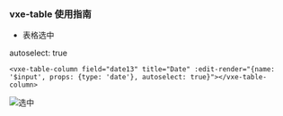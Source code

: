 ### vxe-table 使用指南

* 表格选中

autoselect: true

```
<vxe-table-column field="date13" title="Date" :edit-render="{name: '$input', props: {type: 'date'}, autoselect: true}"></vxe-table-column>
```
![选中]()
